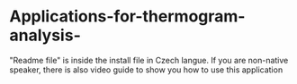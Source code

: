 # Applications-for-thermogram-analysis-
"Readme file" is inside the install file in Czech langue.
If you are non-native speaker, there is also video guide to show you how to use this application
